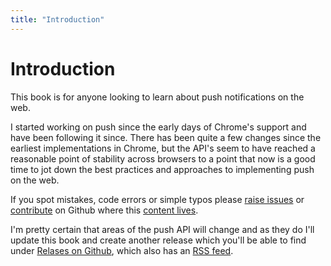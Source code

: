 ```yaml
---
title: "Introduction"
---
```

# Introduction

This book is for anyone looking to learn about push notifications on the web.

I started working on push since the early days of Chrome's support and have been
following it since. There has been quite a few changes since the
earliest implementations in Chrome, but the API's seem to have reached a
reasonable point of stability across browsers to a point that now is a good
time to jot down the best practices and approaches to implementing push on
the web.

If you spot mistakes, code errors or simple typos please
[raise issues](https://github.com/gauntface/push-book/issues) or
[contribute](https://github.com/gauntface/push-book/) on Github where
this [content lives](https://github.com/gauntface/push-book/).

I'm pretty certain that areas of the push API will change and as they do
I'll update this book and create another release which you'll be able to
find under [Relases on Github](https://github.com/gauntface/push-book/releases),
which also has an [RSS feed](https://github.com/gauntface/push-book/releases.atom).
